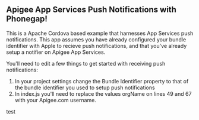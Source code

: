 ## Apigee App Services Push Notifications with Phonegap!

This is a Apache Cordova based example that harnesses App Services push notifications. This app assumes you have already configured your bundle identifier with Apple to recieve push notifications, and that you've already setup a notifier on Apigee App Services.

 You'll need to edit a few things to get started with receiving push notifications:

1. In your project settings change the Bundle Identifier property to that of the bundle identifier you used to setup push notifications
2. In index.js you'll need to replace the values orgName on lines 49 and 67 with your Apigee.com username.

test